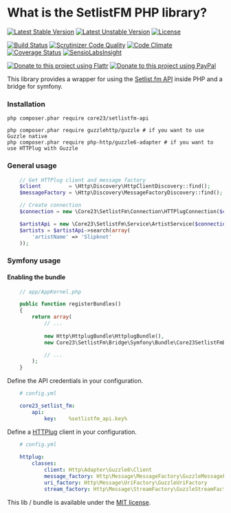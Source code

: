 What is the SetlistFM PHP library?
==================================
[![Latest Stable Version](https://poser.pugx.org/core23/setlistfm-api/v/stable)](https://packagist.org/packages/core23/setlistfm-api)
[![Latest Unstable Version](https://poser.pugx.org/core23/setlistfm-api/v/unstable)](https://packagist.org/packages/core23/setlistfm-api)
[![License](https://poser.pugx.org/core23/setlistfm-api/license)](https://packagist.org/packages/core23/setlistfm-api)

[![Build Status](https://travis-ci.org/core23/setlistfm-php-api.svg)](http://travis-ci.org/core23/setlistfm-php-api)
[![Scrutinizer Code Quality](https://scrutinizer-ci.com/g/core23/setlistfm-php-api/badges/quality-score.png)](https://scrutinizer-ci.com/g/core23/setlistfm-php-api/)
[![Code Climate](https://codeclimate.com/github/core23/setlistfm-php-api/badges/gpa.svg)](https://codeclimate.com/github/core23/setlistfm-php-api)
[![Coverage Status](https://coveralls.io/repos/core23/setlistfm-php-api/badge.svg)](https://coveralls.io/r/core23/setlistfm-php-api)
[![SensioLabsInsight](https://insight.sensiolabs.com/projects/51aa4b42-d229-4994-bb3a-156da22a1375/mini.png)](https://insight.sensiolabs.com/projects/51aa4b42-d229-4994-bb3a-156da22a1375)

[![Donate to this project using Flattr](https://img.shields.io/badge/flattr-donate-yellow.svg)](https://flattr.com/profile/core23)
[![Donate to this project using PayPal](https://img.shields.io/badge/paypal-donate-yellow.svg)](https://paypal.me/gripp)

This library provides a wrapper for using the [Setlist.fm API] inside PHP and a bridge for symfony.

### Installation

```
php composer.phar require core23/setlistfm-api

php composer.phar require guzzlehttp/guzzle # if you want to use Guzzle native
php composer.phar require php-http/guzzle6-adapter # if you want to use HTTPlug with Guzzle
```

### General usage
```php
    // Get HTTPlug client and message factory
    $client         = \Http\Discovery\HttpClientDiscovery::find();
    $messageFactory = \Http\Discovery\MessageFactoryDiscovery::find();

    // Create connection
    $connection = new \Core23\SetlistFm\Connection\HTTPlugConnection($client, $messageFactory);

    $artistApi = new \Core23\SetlistFm\Service\ArtistService($connection);
    $artists = $artistApi->search(array(
        'artistName' => 'Slipknot'
    ));
```

### Symfony usage

#### Enabling the bundle

```php
    // app/AppKernel.php

    public function registerBundles()
    {
        return array(
            // ...
            
            new Http\HttplugBundle\HttplugBundle(),
            new Core23\SetlistFm\Bridge\Symfony\Bundle\Core23SetlistFmBundle(),

            // ...
        );
    }
```

Define the API credentials in your configuration.

```yml
    # config.yml

    core23_setlist_fm:
        api:
            key:    %setlistfm_api.key%
```

Define a [HTTPlug] client in your configuration.

```yml
    # config.yml
    
    httplug:
        classes:
            client: Http\Adapter\Guzzle6\Client
            message_factory: Http\Message\MessageFactory\GuzzleMessageFactory
            uri_factory: Http\Message\UriFactory\GuzzleUriFactory
            stream_factory: Http\Message\StreamFactory\GuzzleStreamFactory
```

This lib / bundle is available under the [MIT license](LICENSE.md).

[HTTPlug]: http://docs.php-http.org/en/latest/index.html
[Setlist.fm API]: https://api.setlist.fm
